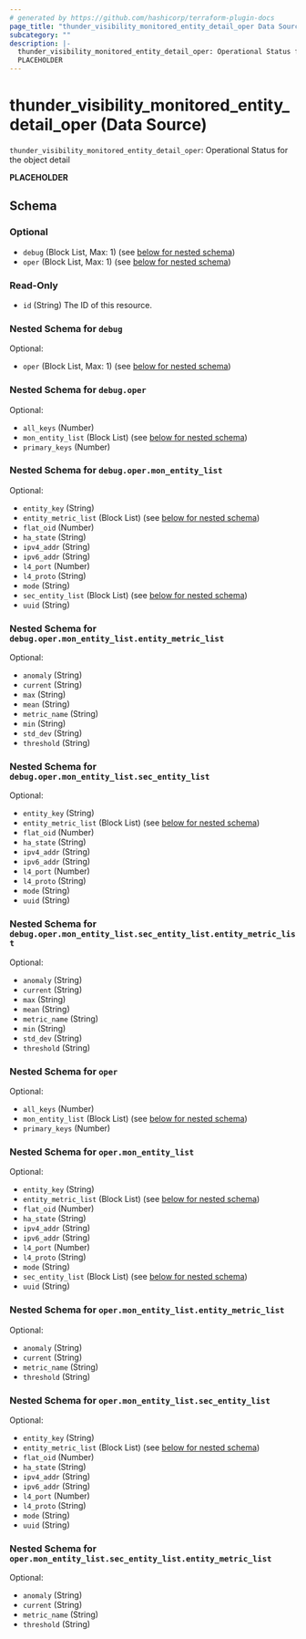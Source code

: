 ```yaml
---
# generated by https://github.com/hashicorp/terraform-plugin-docs
page_title: "thunder_visibility_monitored_entity_detail_oper Data Source - terraform-provider-thunder"
subcategory: ""
description: |-
  thunder_visibility_monitored_entity_detail_oper: Operational Status for the object detail
  PLACEHOLDER
---
```


# thunder_visibility_monitored_entity_detail_oper (Data Source)

`thunder_visibility_monitored_entity_detail_oper`: Operational Status for the object detail

__PLACEHOLDER__



<!-- schema generated by tfplugindocs -->
## Schema

### Optional

- `debug` (Block List, Max: 1) (see [below for nested schema](#nestedblock--debug))
- `oper` (Block List, Max: 1) (see [below for nested schema](#nestedblock--oper))

### Read-Only

- `id` (String) The ID of this resource.

<a id="nestedblock--debug"></a>
### Nested Schema for `debug`

Optional:

- `oper` (Block List, Max: 1) (see [below for nested schema](#nestedblock--debug--oper))

<a id="nestedblock--debug--oper"></a>
### Nested Schema for `debug.oper`

Optional:

- `all_keys` (Number)
- `mon_entity_list` (Block List) (see [below for nested schema](#nestedblock--debug--oper--mon_entity_list))
- `primary_keys` (Number)

<a id="nestedblock--debug--oper--mon_entity_list"></a>
### Nested Schema for `debug.oper.mon_entity_list`

Optional:

- `entity_key` (String)
- `entity_metric_list` (Block List) (see [below for nested schema](#nestedblock--debug--oper--mon_entity_list--entity_metric_list))
- `flat_oid` (Number)
- `ha_state` (String)
- `ipv4_addr` (String)
- `ipv6_addr` (String)
- `l4_port` (Number)
- `l4_proto` (String)
- `mode` (String)
- `sec_entity_list` (Block List) (see [below for nested schema](#nestedblock--debug--oper--mon_entity_list--sec_entity_list))
- `uuid` (String)

<a id="nestedblock--debug--oper--mon_entity_list--entity_metric_list"></a>
### Nested Schema for `debug.oper.mon_entity_list.entity_metric_list`

Optional:

- `anomaly` (String)
- `current` (String)
- `max` (String)
- `mean` (String)
- `metric_name` (String)
- `min` (String)
- `std_dev` (String)
- `threshold` (String)


<a id="nestedblock--debug--oper--mon_entity_list--sec_entity_list"></a>
### Nested Schema for `debug.oper.mon_entity_list.sec_entity_list`

Optional:

- `entity_key` (String)
- `entity_metric_list` (Block List) (see [below for nested schema](#nestedblock--debug--oper--mon_entity_list--sec_entity_list--entity_metric_list))
- `flat_oid` (Number)
- `ha_state` (String)
- `ipv4_addr` (String)
- `ipv6_addr` (String)
- `l4_port` (Number)
- `l4_proto` (String)
- `mode` (String)
- `uuid` (String)

<a id="nestedblock--debug--oper--mon_entity_list--sec_entity_list--entity_metric_list"></a>
### Nested Schema for `debug.oper.mon_entity_list.sec_entity_list.entity_metric_list`

Optional:

- `anomaly` (String)
- `current` (String)
- `max` (String)
- `mean` (String)
- `metric_name` (String)
- `min` (String)
- `std_dev` (String)
- `threshold` (String)






<a id="nestedblock--oper"></a>
### Nested Schema for `oper`

Optional:

- `all_keys` (Number)
- `mon_entity_list` (Block List) (see [below for nested schema](#nestedblock--oper--mon_entity_list))
- `primary_keys` (Number)

<a id="nestedblock--oper--mon_entity_list"></a>
### Nested Schema for `oper.mon_entity_list`

Optional:

- `entity_key` (String)
- `entity_metric_list` (Block List) (see [below for nested schema](#nestedblock--oper--mon_entity_list--entity_metric_list))
- `flat_oid` (Number)
- `ha_state` (String)
- `ipv4_addr` (String)
- `ipv6_addr` (String)
- `l4_port` (Number)
- `l4_proto` (String)
- `mode` (String)
- `sec_entity_list` (Block List) (see [below for nested schema](#nestedblock--oper--mon_entity_list--sec_entity_list))
- `uuid` (String)

<a id="nestedblock--oper--mon_entity_list--entity_metric_list"></a>
### Nested Schema for `oper.mon_entity_list.entity_metric_list`

Optional:

- `anomaly` (String)
- `current` (String)
- `metric_name` (String)
- `threshold` (String)


<a id="nestedblock--oper--mon_entity_list--sec_entity_list"></a>
### Nested Schema for `oper.mon_entity_list.sec_entity_list`

Optional:

- `entity_key` (String)
- `entity_metric_list` (Block List) (see [below for nested schema](#nestedblock--oper--mon_entity_list--sec_entity_list--entity_metric_list))
- `flat_oid` (Number)
- `ha_state` (String)
- `ipv4_addr` (String)
- `ipv6_addr` (String)
- `l4_port` (Number)
- `l4_proto` (String)
- `mode` (String)
- `uuid` (String)

<a id="nestedblock--oper--mon_entity_list--sec_entity_list--entity_metric_list"></a>
### Nested Schema for `oper.mon_entity_list.sec_entity_list.entity_metric_list`

Optional:

- `anomaly` (String)
- `current` (String)
- `metric_name` (String)
- `threshold` (String)


